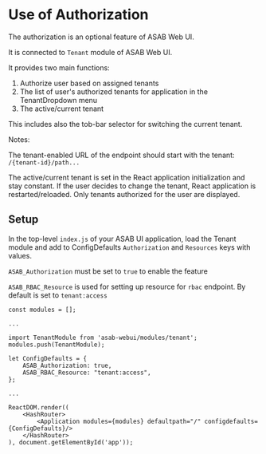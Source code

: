 # Use of Authorization

The authorization is an optional feature of ASAB Web UI.

It is connected to `Tenant` module of ASAB Web UI.

It provides two main functions:

 1. Authorize user based on assigned tenants
 2. The list of user's authorized tenants for application in the TenantDropdown menu
 3. The active/current tenant

This includes also the tob-bar selector for switching the current tenant.

Notes:

The tenant-enabled URL of the endpoint should start with the tenant: `/{tenant-id}/path...`

The active/current tenant is set in the React application initialization and stay constant.
If the user decides to change the tenant, React application is restarted/reloaded.
Only tenants authorized for the user are displayed.


## Setup

In the top-level `index.js` of your ASAB UI application, load the Tenant module and add to ConfigDefaults `Authorization` and `Resources` keys with values.

`ASAB_Authorization` must be set to `true` to enable the feature

`ASAB_RBAC_Resource` is used for setting up resource for `rbac` endpoint. By default is set to `tenant:access`

<!-- TODO: Set up also BASE_URL, Microservice, Subpaths, etc... -->

```
const modules = [];

...

import TenantModule from 'asab-webui/modules/tenant';
modules.push(TenantModule);

let ConfigDefaults = {
	ASAB_Authorization: true,
	ASAB_RBAC_Resource: "tenant:access",
};

...

ReactDOM.render((
	<HashRouter>
		<Application modules={modules} defaultpath="/" configdefaults={ConfigDefaults}/>
	</HashRouter>
), document.getElementById('app'));
```
